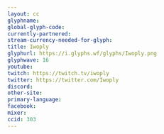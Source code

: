 ```yaml
---
layout: cc
glyphname: 
global-glyph-code: 
currently-partnered: 
stream-currency-needed-for-glyph: 
title: Iwoply
glyphurl: https://i.glyphs.wf/glyphs/Iwoply.png
glyphwave: 16
youtube: 
twitch: https://twitch.tv/iwoply
twitter: https://twitter.com/Iwoply
discord: 
other-site: 
primary-language: 
facebook: 
mixer: 
ccid: 303
---
```


